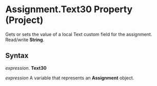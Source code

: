 
# Assignment.Text30 Property (Project)

Gets or sets the value of a local Text custom field for the assignment. Read/write  **String**.


## Syntax

 _expression_. **Text30**

 _expression_ A variable that represents an **Assignment** object.

